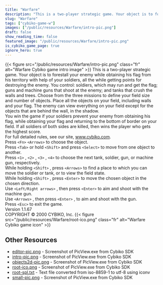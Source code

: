 ```yaml
---
title: "Warfare"
description: "This is a two-player strategic game. Your object is to forestall your enemy while obtaining his flag from his territory with help of your soldiers, all the while getting points for destroying the enemy. You control: soldiers, which may run and get the flag; guns and machine guns ..."
slug: "Warfare"
tags: ["cybiko-game-w"]
images: ["/public/resources/Warfare/intro-pic.png"]
draft: false
show_reading_time: false
featured_image: "/public/resources/Warfare/intro-pic.png"
is_cybiko_game_page: true
ignore_hero: true
---
```

{{< figure src="/public/resources/Warfare/intro-pic.png" class="fr" alt="Warfare Cybiko game intro image" >}}
This is a two-player strategic game. Your object is to forestall your enemy while obtaining his flag from his territory with help of your soldiers, all the while getting points for destroying the enemy. You control: soldiers, which may run and get the flag; guns and machine guns that shoot at the enemy; and tanks that crush the walls and trees. Choose from the three missions to define your field size and number of objects. Place all the objects on your field, including walls and your flag. The enemy can view everything on your field except for the objects that are behind the wall, in the shadow. \
You win the game if your soldiers prevent your enemy from obtaining his flag, while obtaining your flag and returning to the bottom of border on your field. If all soldiers of both sides are killed, then wins the player who gets the highest score. \
For full detailed rules, see our site, www.cybiko.com. \
Press `<Fn>` `<Arrows>`  to choose the object. \
Press `<Tab>`  or hold `<Shift>`  and press `<Select>`  to move from one object to another. \
Press `<1>` , `<2>` , `<3>` , `<4>`  to choose the next tank, soldier, gun, or machine gun, respectively. \
While holding `<Shift>` , press `<Arrows>`  to find a place to which you can move the soldier or tank, or to view the field state. \
While holding `<Shift>` , press `<Enter>`  to move the chosen object in the chosen direction. \
Use `<Left/Right arrows>` , then press `<Enter>`  to aim and shoot with the machine gun. \
Use `<Arrows>` , then press `<Enter>` , to aim and shoot with the gun. \
Press `<Esc>`  to exit the game. \
Version 1.1.67 \
COPYRIGHT © 2000 CYBIKO, Inc. {{< figure src="/public/resources/Warfare/root-ico.png" class="fr" alt="Warfare Cybiko game icon" >}}

## Other Resources
* [editor-pic.png](/public/resources/Warfare/editor-pic.png) - Screenshot of PicView.exe from Cybiko SDK
* [intro-pic.png](/public/resources/Warfare/intro-pic.png) - Screenshot of PicView.exe from Cybiko SDK
* [objects2d-pic.png](/public/resources/Warfare/objects2d-pic.png) - Screenshot of PicView.exe from Cybiko SDK
* [root-ico.png](/public/resources/Warfare/root-ico.png) - Screenshot of PicView.exe from Cybiko SDK
* [root-spl.txt](/public/resources/Warfare/root-spl.txt) - Text file converted from iso-8859-1 to utf-8 using iconv
* [small-pic.png](/public/resources/Warfare/small-pic.png) - Screenshot of PicView.exe from Cybiko SDK
